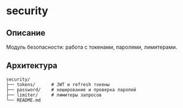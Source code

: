 # security

## Описание
Модуль безопасности: работа с токенами, паролями, лимитерами.

## Архитектура
```
security/
├── tokens/      # JWT и refresh токены
├── password/    # хеширование и проверка паролей
├── limiter/     # лимитеры запросов
└── README.md
```
